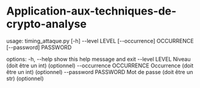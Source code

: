 # Application-aux-techniques-de-crypto-analyse

usage: timing_attaque.py [-h] --level LEVEL [--occurrence] OCCURRENCE [--password] PASSWORD

options:
  -h, --help                show this help message and exit
  --level LEVEL             Niveau (doit être un int) (optionnel)
  --occurrence OCCURRENCE   Occurrence (doit être un int) (optionnel)
  --password PASSWORD       Mot de passe (doit être un str) (optionnel)